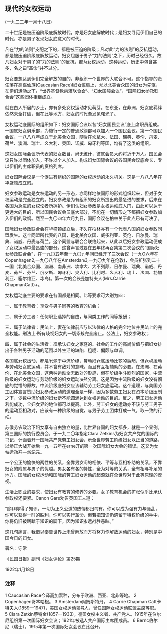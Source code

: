 ## 现代的女权运动



(一九二二年一月十八日)

 

二十世纪是被压迫阶级底解放时代，亦是妇女底解放时代；是妇女寻觅伊们自己的时代，亦是男子发现妇女底意义的时代。

凡在“力的法则”支配之下的，都是被压迫的阶级；凡对此“力的法则”的反抗运动，都是被压迫阶级底解放运动。妇女屈服于男子“力的法则”之下，历时已经很久，故凡妇女对于男子的“力的法则”的反抗，都为女权运动。这种运动，历史中包含甚多，名之曰“革命”并不过分。

妇女要想达到伊们完全解放的自的，非组织一个世界的大联合不可。这个指导的责任落在高嘉仙族(Caucasian Race)l妇女底肩上，尤以北美合众国的妇女为先驱，在伊们运动之下，“世界基督教禁酒联合会”、“妇女国际会议”、“国际妇女参政联合会”这些团体相继成立。

就在白人所居的乡土，亦有多处女权运动才见萌芽。在东亚，在非洲，妇女底羁绊依然未全打破，但在此等地方，妇女的时代渐发见曙光了。

女权运动底国际的组织如下：妇女国际会议以各“妇女国民会议”底上席职员组成。一国底妇女俱乐部，为施行一定的普通政纲都可以加人一个国民会议。第一个国民会议，一八八八年成立于北美合众国，随后在坎拿大、法国、瑞典、英伦、丹麦、荷兰、澳洲、瑞士、义大利、奥国、诺威、匈牙利等国，均有了这类的组织。

这妇女国际会议所代表的妇女数目，尚无统计，彼底会员大约将近干万人。国民会议只许以团体加入，不许以个人加入。构成妇女国际会议的各国民会议底会长，专以伊们的主席职员的资格列席。

妇女国际会议是一个促进有组织的国际的女权运动的永久机关。这是一八八八年在华盛顿成立的。

妇女参政运动是女权运动的另一形态，亦同样地依国际的形式组织起来，但对于女权运动是完全独立的。妇女参政是为有组织的妇女所提出的最急进的要求，后来在各国为急进的女权论者所拥护。伊们认妇女参政是女权运动底人门，由此可以达于更远大的目的，所以国民会议会员底大部分，不能在一切情形之下都把妇女参政加入伊们的政纲。然至一九〇四年六月九日，国际会议在柏林关于此点已有可决了。

国际妇女参政联合会在华盛顿成立后，不久在柏林亦有一个代表八国的妇女参政同盟发生。这个同盟所代表的八国，是北美合众国、威多利亚、英伦、日尔曼、瑞典、诺威、丹麦与荷兰。这个同盟与联合会联络起来，从此以后妇女参政运动便成了女权运动中最昌盛的部分。这曾声言过要在五年终再召集第二次会议的“国际妇女参政联合会”，在一九〇五年至一九〇九年间已经开了三次会议（一九O六年在Copenhagen2,一九〇八年在Amsterdam3,一九〇九年在伦敦)，会员扩张到二十一国（北美合众国、澳洲、南非洲、坎拿大、大不列颠、日尔曼、瑞典、诺威、丹麦、荷兰、芬兰、俄罗斯、匈牙利、奥大利、比利时、义大利、瑞士、法国、勃加利亚、塞尔维亚、冰岛)。第一次的会长是加特夫人(Mrs.Carrie ChapmanCatt)+。

女权运动底主要的要求在各国都是相同。此等要求可大别为四：

一、属于教育者：享受与男子同等的教育的机会；

二、属于劳工者：任何职业选择的自由，与同类工作的同等报酬；

三、属于法律者：民法上，妻在法律前应与以法律的人格的完全地位并民法上的完全权能。刑法上·所有歧视妇女的一切条规完全废止。公法上，妇女参政权；

四、属于社会的生活者：须承认妇女之家庭的、社会的工作的高尚价值与把妇女排出于各种男子活动的范围以外生活的缺陷、粗粝、偏颇与单调。

各国底女权运动，都是发源于中流阶级，劳动妇女底运动比较的后起。但女权运动与劳动妇女底运动，并不含有敌对的意昧，而且有互相辅助的必要。在澳洲、在英伦、在北美合众国，这两种运动全无敌对的形迹，但在阶级争斗剧烈的国家，中流阶级的妇女运动与劳动阶级的妇女运动决然分离。这是因为中流阶级的妇女没有彻底的觉悟的原故。中流阶级底妇女应该辅助劳工妇女底运动。这个道理，与美国劳工团体宣言赞助妇女参政运动的道理全是一样，因为多数劳工妇女在资本阶级压制之下，少数中流阶级的妇女断不能圆满达到女权运动的目的。反之，劳工妇女运动若能成功，全妇女界的地位都可以提高。此外，劳工妇女的运动亦不该与劳工男子的运动互相敌对，应该有一种阶级的自觉，与男子劳工团体打成一气，取一致的行动。

苏俄劳农政治下妇女享有自由独立的量，比世界各国的妇女都多，就是一个显例。第三国际的执行委员会，于一九二〇年指定Clara Zetkins为妇女共产党的国际的书记，计画着开一国际共产党劳工妇女会，示全世界劳工阶级妇女以正当的道路，以矫正大战开始后一九一五年在erne开的第一次国际妇女大会的错误。这又为女权运动开一新纪元。

一个公正的愉快的两性的关系，全靠男女间的相依、平等与互相补助的关系，不靠妇女的附属与男子的优越。男女各有各的特性，全为对等的关系，全有相与补足的地方。国际的女权运动和国际的劳工妇女运动的起源就在全世界对于此等原理的漠视。

生活上职业的要求，使妇女有教育的修养的必要。女子教育机会的扩张似乎比承认参政权还要紧。Canon Gare劝告英国工人道：

“除非你得了知识，一切为正义公道的热情都归鸟有。你可以成为强有力与骚乱，你可以获得一时的胜利，你可以实行革命，但若把知识仍遗留于特权阶级的手中，你将仍旧被践踏于知识的脚下，因为知识永远战胜愚昧。”

这几句痛言，我借以奉告世界上未曾解放而方将努力作解放运动的妇女，特别是中国今日的妇女。

 

署名：守常

《民国日报》副刊《妇女评论》第25期

1922年1月18日

 

### 注释
1 Caucasian Race今译高加索种，分布于欧洲、西亚、北非等地。
2 Copenhagen哥本哈根。
3 Amsterdam阿姆斯特丹。
4 Carrie Chapman Catt卡特夫人(1859一1947)，美国女权运动领导人，曾任国际女权运动联盟主席等职。
5 Clara Zetkin蔡特金(1857一1933)，德国女权主义者、共产党人。1915年在伯尔尼组织第一次国际妇女会议；1921年被选人共产国际主席团成员。
6 Bernc伯尔尼（瑞士），1915年第一次国际妇女会议在此召开。

